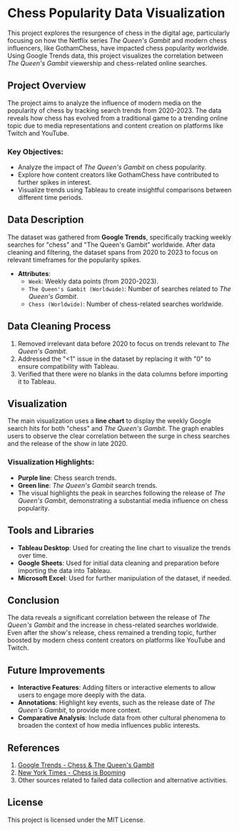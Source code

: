 # Chess Popularity Data Visualization

This project explores the resurgence of chess in the digital age, particularly focusing on how the Netflix series *The Queen's Gambit* and modern chess influencers, like GothamChess, have impacted chess popularity worldwide. Using Google Trends data, this project visualizes the correlation between *The Queen's Gambit* viewership and chess-related online searches.

## Project Overview

The project aims to analyze the influence of modern media on the popularity of chess by tracking search trends from 2020-2023. The data reveals how chess has evolved from a traditional game to a trending online topic due to media representations and content creation on platforms like Twitch and YouTube.

### Key Objectives:
- Analyze the impact of *The Queen's Gambit* on chess popularity.
- Explore how content creators like GothamChess have contributed to further spikes in interest.
- Visualize trends using Tableau to create insightful comparisons between different time periods.

## Data Description

The dataset was gathered from **Google Trends**, specifically tracking weekly searches for "chess" and "The Queen's Gambit" worldwide. After data cleaning and filtering, the dataset spans from 2020 to 2023 to focus on relevant timeframes for the popularity spikes.

- **Attributes**:
  - `Week`: Weekly data points (from 2020-2023).
  - `The Queen's Gambit (Worldwide)`: Number of searches related to *The Queen's Gambit*.
  - `Chess (Worldwide)`: Number of chess-related searches worldwide.

## Data Cleaning Process

1. Removed irrelevant data before 2020 to focus on trends relevant to *The Queen's Gambit*.
2. Addressed the "<1" issue in the dataset by replacing it with "0" to ensure compatibility with Tableau.
3. Verified that there were no blanks in the data columns before importing it to Tableau.

## Visualization

The main visualization uses a **line chart** to display the weekly Google search hits for both "chess" and *The Queen's Gambit*. The graph enables users to observe the clear correlation between the surge in chess searches and the release of the show in late 2020.

### Visualization Highlights:
- **Purple line**: Chess search trends.
- **Green line**: *The Queen's Gambit* search trends.
- The visual highlights the peak in searches following the release of *The Queen's Gambit*, demonstrating a substantial media influence on chess popularity.

## Tools and Libraries

- **Tableau Desktop**: Used for creating the line chart to visualize the trends over time.
- **Google Sheets**: Used for initial data cleaning and preparation before importing the data into Tableau.
- **Microsoft Excel**: Used for further manipulation of the dataset, if needed.

## Conclusion

The data reveals a significant correlation between the release of *The Queen's Gambit* and the increase in chess-related searches worldwide. Even after the show's release, chess remained a trending topic, further boosted by modern chess content creators on platforms like YouTube and Twitch.

## Future Improvements

- **Interactive Features**: Adding filters or interactive elements to allow users to engage more deeply with the data.
- **Annotations**: Highlight key events, such as the release date of *The Queen's Gambit*, to provide more context.
- **Comparative Analysis**: Include data from other cultural phenomena to broaden the context of how media influences public interests.

## References

1. [Google Trends - Chess & The Queen's Gambit](https://trends.google.com/trends/explore?date=today%205-y&q=%2Fg%2F11h8yyk4xy,chess)
2. [New York Times - Chess is Booming](https://www.nytimes.com/2022/06/17/crosswords/chess/chess-is-booming.html)
3. Other sources related to failed data collection and alternative activities.

## License

This project is licensed under the MIT License.
